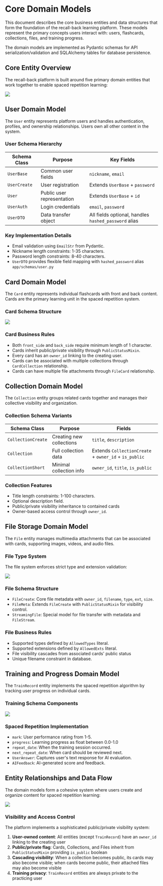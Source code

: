 # Core Domain Models

This document describes the core business entities and data structures that form the foundation of the recall-back learning platform. These models represent the primary concepts users interact with: users, flashcards, collections, files, and training progress.

The domain models are implemented as Pydantic schemas for API serialization/validation and SQLAlchemy tables for database persistence.

## Core Entity Overview

The recall-back platform is built around five primary domain entities that work together to enable spaced repetition learning:

![](resources/img_12.png)

## User Domain Model

The `User` entity represents platform users and handles authentication, profiles, and ownership relationships. Users own all other content in the system.

### User Schema Hierarchy

| Schema Class | Purpose | Key Fields |
| --- | --- | --- |
| `UserBase` | Common user fields | `nickname`, `email` |
| `UserCreate` | User registration | Extends `UserBase` + `password` |
| `User` | Public user representation | Extends `UserBase` + `id` |
| `UserAuth` | Login credentials | `email`, `password` |
| `UserDTO` | Data transfer object | All fields optional, handles `hashed_password` alias |

### Key Implementation Details

-   Email validation using `EmailStr` from Pydantic.
-   Nickname length constraints: 1-35 characters.
-   Password length constraints: 8-40 characters.
-   `UserDTO` provides flexible field mapping with `hashed_password` alias `app/schemas/user.py`

## Card Domain Model

The `Card` entity represents individual flashcards with front and back content. Cards are the primary learning unit in the spaced repetition system.

### Card Schema Structure

![](resources/img_13.png)

### Card Business Rules

-   Both `front_side` and `back_side` require minimum length of 1 character.
-   Cards inherit public/private visibility through `PublicStatusMixin`.
-   Every card has an `owner_id` linking to the creating user.
-   Cards can be associated with multiple collections through `CardCollection` relationship.
-   Cards can have multiple file attachments through `FileCard` relationship.

## Collection Domain Model

The `Collection` entity groups related cards together and manages their collective visibility and organization.

### Collection Schema Variants

| Schema Class | Purpose | Fields |
| --- | --- | --- |
| `CollectionCreate` | Creating new collections | `title`, `description` |
| `Collection` | Full collection data | Extends `CollectionCreate` + `owner_id` + `is_public` |
| `CollectionShort` | Minimal collection info | `owner_id`, `title`, `is_public` |

### Collection Features

-   Title length constraints: 1-100 characters.
-   Optional description field.
-   Public/private visibility inheritance to contained cards
-   Owner-based access control through `owner_id`.

## File Storage Domain Model

The `File` entity manages multimedia attachments that can be associated with cards, supporting images, videos, and audio files.

### File Type System

The file system enforces strict type and extension validation:

![](resources/img_14.png)

### File Schema Structure

-   `FileCreate`: Core file metadata with `owner_id`, `filename`, `type`, `ext`, `size`.
-   `FileMeta`: Extends `FileCreate` with `PublicStatusMixin` for visibility control.
-   `StreamingFile`: Special model for file transfer with metadata and `FileStream`.

### File Business Rules

-   Supported types defined by `AllowedTypes` literal.
-   Supported extensions defined by `AllowedExts` literal.
-   File visibility cascades from associated cards' public status
-   Unique filename constraint in database.

## Training and Progress Domain Model

The `TrainRecord` entity implements the spaced repetition algorithm by tracking user progress on individual cards.

### Training Schema Components

![](resources/img_15.png)

### Spaced Repetition Implementation

-   `mark`: User performance rating from 1-5.
-   `progress`: Learning progress as float between 0.0-1.0
-   `repeat_date`: When the training session occurred.
-   `next_repeat_date`: When card should be reviewed next.
-   `UserAnswer`: Captures user's text response for AI evaluation.
-   `AIFeedback`: AI-generated score and feedback.

## Entity Relationships and Data Flow

The domain models form a cohesive system where users create and organize content for spaced repetition learning:

![](resources/img_16.png)

### Visibility and Access Control

The platform implements a sophisticated public/private visibility system:

1.  **User-owned content**: All entities (except `TrainRecord`) have an `owner_id` linking to the creating user
2.  **Public/private flag**: Cards, Collections, and Files inherit from `PublicStatusMixin` providing `is_public` boolean
3.  **Cascading visibility**: When a collection becomes public, its cards may also become visible; when cards become public, their attached files may also become visible
4.  **Training privacy**: `TrainRecord` entities are always private to the practicing user
